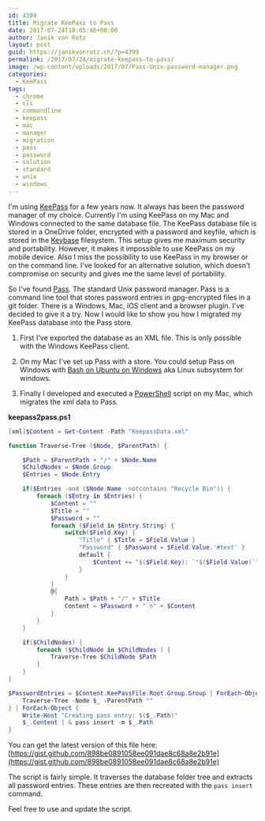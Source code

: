 ```yaml
---
id: 4399
title: Migrate KeePass to Pass
date: 2017-07-24T10:05:46+00:00
author: Janik von Rotz
layout: post
guid: https://janikvonrotz.ch/?p=4399
permalink: /2017/07/24/migrate-keepass-to-pass/
image: /wp-content/uploads/2017/07/Pass-Unix-password-manager.png
categories:
  - KeePass
tags:
  - chrome
  - cli
  - commandline
  - keepass
  - mac
  - manager
  - migration
  - pass
  - password
  - solution
  - standard
  - unix
  - windows
---
```

I'm using [KeePass](http://keepass.info/) for a few years now. It always has been the password manager of my choice. 
Currently I'm using KeePass on my Mac and Windows connected to the same database file. The KeePass database file is stored in a OneDrive folder, encrypted with a password and keyfile, which is stored in the [Keybase](https://keybase.io) filesystem. This setup gives me maximum security and portability. However, it makes it impossible to use KeePass on my mobile device. Also I miss the possibility to use KeePass in my browser or on the command line. I've looked for an alternative solution, which doesn't compromise on security and gives me the same level of portability. 

<!--more-->

So I've found [Pass](https://www.passwordstore.org/). The standard Unix password manager. Pass is a command line tool that stores password entries in gpg-encrypted files in a git folder. There is a Windows, Mac, iOS client and a browser plugin. I've decided to give it a try. Now I would like to show you how I migrated my KeePass database into the Pass store.

1. First I've exported the database as an XML file. This is only possible with the Windows KeePass client.

2. On my Mac I've set up Pass with a store. You could setup Pass on Windows with [Bash on Ubuntu on Windows](https://msdn.microsoft.com/en-us/commandline/wsl/about) aka Linux subsystem for windows.

3. Finally I developed and executed a [PowerShell](https://github.com/PowerShell/PowerShell) script on my Mac, which migrates the xml data to Pass.

**keepass2pass.ps1**

```powershell
[xml]$Content = Get-Content -Path "KeepassData.xml"

function Traverse-Tree ($Node, $ParentPath) {

    $Path = $ParentPath + "/" + $Node.Name
    $ChildNodes = $Node.Group
    $Entries = $Node.Entry

    if($Entries -and ($Node.Name -notcontains "Recycle Bin")) {
        foreach ($Entry in $Entries) {
            $Content = ""
            $Title = ""
            $Password = ""
            foreach ($Field in $Entry.String) {
                switch($Field.Key) {
                    "Title" { $Title = $Field.Value }
                    "Password" { $Password = $Field.Value.'#text' }
                    default {
                        $Content += "$($Field.Key): `"$($Field.Value)`"`n"
                    }
                }
            }
            @{
                Path = $Path + "/" + $Title
                Content = $Password + "`n" + $Content
            }
        }
    }

    if($ChildNodes) {
        foreach ($ChildNode in $ChildNodes ) {
            Traverse-Tree $ChildNode $Path
        }
    }
}

$PasswordEntries = $Content.KeePassFile.Root.Group.Group | ForEach-Object {
    Traverse-Tree -Node $_ -ParentPath ""
} | ForEach-Object {
    Write-Host "Creating pass entry: $($_.Path)"
    $_.Content | & pass insert -m $_.Path
}
```

You can get the latest version of this file here: [https://gist.github.com/898be0891058ee091dae8c68a8e2b91e](https://gist.github.com/898be0891058ee091dae8c68a8e2b91e)

The script is fairly simple. It traverses the database folder tree and extracts all password entries. These entries are then recreated with the `pass insert` command.

Feel free to use and update the script.
